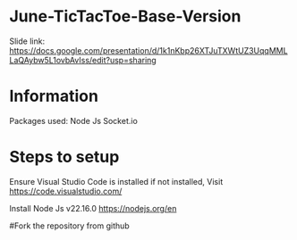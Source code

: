 # June-TicTacToe-Base-Version
Slide link: https://docs.google.com/presentation/d/1k1nKbp26XTJuTXWtUZ3UqqMMLLaQAybw5L1ovbAvIss/edit?usp=sharing

# Information
Packages used:
Node Js
Socket.io 

# Steps to setup
Ensure Visual Studio Code is installed
if not installed, Visit https://code.visualstudio.com/ 

Install Node Js v22.16.0
https://nodejs.org/en

#Fork the repository from github 


